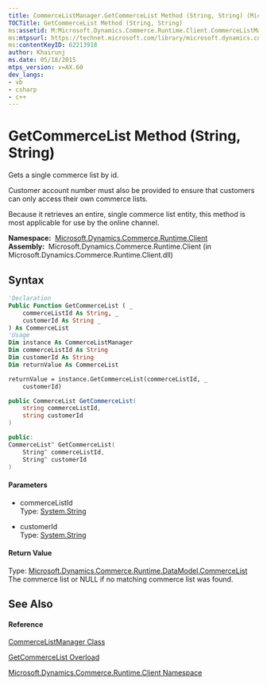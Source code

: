 ```yaml
---
title: CommerceListManager.GetCommerceList Method (String, String) (Microsoft.Dynamics.Commerce.Runtime.Client)
TOCTitle: GetCommerceList Method (String, String)
ms:assetid: M:Microsoft.Dynamics.Commerce.Runtime.Client.CommerceListManager.GetCommerceList(System.String,System.String)
ms:mtpsurl: https://technet.microsoft.com/library/microsoft.dynamics.commerce.runtime.client.commercelistmanager.getcommercelist(v=AX.60)
ms:contentKeyID: 62213918
author: Khairunj
ms.date: 05/18/2015
mtps_version: v=AX.60
dev_langs:
- vb
- csharp
- c++
---
```


# GetCommerceList Method (String, String)

Gets a single commerce list by id.

Customer account number must also be provided to ensure that customers can only access their own commerce lists.

Because it retrieves an entire, single commerce list entity, this method is most applicable for use by the online channel.

**Namespace:**  [Microsoft.Dynamics.Commerce.Runtime.Client](microsoft-dynamics-commerce-runtime-client-namespace.md)  
**Assembly:**  Microsoft.Dynamics.Commerce.Runtime.Client (in Microsoft.Dynamics.Commerce.Runtime.Client.dll)

## Syntax

``` vb
'Declaration
Public Function GetCommerceList ( _
    commerceListId As String, _
    customerId As String _
) As CommerceList
'Usage
Dim instance As CommerceListManager
Dim commerceListId As String
Dim customerId As String
Dim returnValue As CommerceList

returnValue = instance.GetCommerceList(commerceListId, _
    customerId)
```

``` csharp
public CommerceList GetCommerceList(
    string commerceListId,
    string customerId
)
```

``` c++
public:
CommerceList^ GetCommerceList(
    String^ commerceListId, 
    String^ customerId
)
```

#### Parameters

  - commerceListId  
    Type: [System.String](https://technet.microsoft.com/library/s1wwdcbf\(v=ax.60\))  

<!-- end list -->

  - customerId  
    Type: [System.String](https://technet.microsoft.com/library/s1wwdcbf\(v=ax.60\))  

#### Return Value

Type: [Microsoft.Dynamics.Commerce.Runtime.DataModel.CommerceList](commercelist-class-microsoft-dynamics-commerce-runtime-datamodel.md)  
The commerce list or NULL if no matching commerce list was found.  

## See Also

#### Reference

[CommerceListManager Class](commercelistmanager-class-microsoft-dynamics-commerce-runtime-client.md)

[GetCommerceList Overload](commercelistmanager-getcommercelist-method-microsoft-dynamics-commerce-runtime-client.md)

[Microsoft.Dynamics.Commerce.Runtime.Client Namespace](microsoft-dynamics-commerce-runtime-client-namespace.md)

